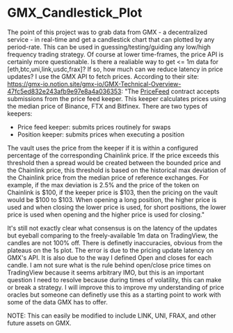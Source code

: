 # GMX_Candlestick_Plot

The point of this project was to grab data from GMX - a decentralized service - in real-time and get a candlestick chart that can plotted by any period-rate. This can be used in guessing/testing/guiding any low/high frequency trading strategy. Of course at lower time-frames, the price API is certainly more questionable. Is there a realiable way to get <= 1m data for [eth,btc,uni,link,usdc,frax]? If so, how much can we reduce latency in price updates? I use the GMX API to fetch prices. According to their site: https://gmx-io.notion.site/gmx-io/GMX-Technical-Overview-47fc5ed832e243afb9e97e8a4a036353:
"The [PriceFeed](https://github.com/gmx-io/gmx-contracts/blob/master/contracts/oracle/FastPriceFeed.sol) contract accepts submissions from the price feed keeper. This keeper calculates prices using the median price of Binance, FTX and Bitfinex. There are two types of keepers:

- Price feed keeper: submits prices routinely for swaps
- Position keeper: submits prices when executing a position

The vault uses the price from the keeper if it is within a configured percentage of the corresponding Chainlink price. If the price exceeds this threshold then a spread would be created between the bounded price and the Chainlink price, this threshold is based on the historical max deviation of the Chainlink price from the median price of reference exchanges. For example, if the max deviation is 2.5% and the price of the token on Chainlink is $100, if the keeper price is $103, then the pricing on the vault would be $100 to $103. When opening a long position, the higher price is used and when closing the lower price is used, for short positions, the lower price is used when opening and the higher price is used for closing."

It's still not exactly clear what consensus is on the latency of the updates but eyeball comparing to the freely-available 1m data on TradingView, the candles are not 100% off. There is definetly inaccuracies, obvious from the plateaus on the 1s plot. The error is due to the pricing update latency on GMX's API. It is also due to the way I defined Open and closes for each candle. I am not sure what is the rule behind open/close price times on TradingView because it seems arbitrary IMO, but this is an important question I need to resolve because during times of volatility, this can make or break a strategy. I will improve this to improve my understanding of price oracles but someone can definetly use this as a starting point to work with some of the data GMX has to offer.

NOTE: This can easily be modified to include LINK, UNI, FRAX, and other future assets on GMX.

